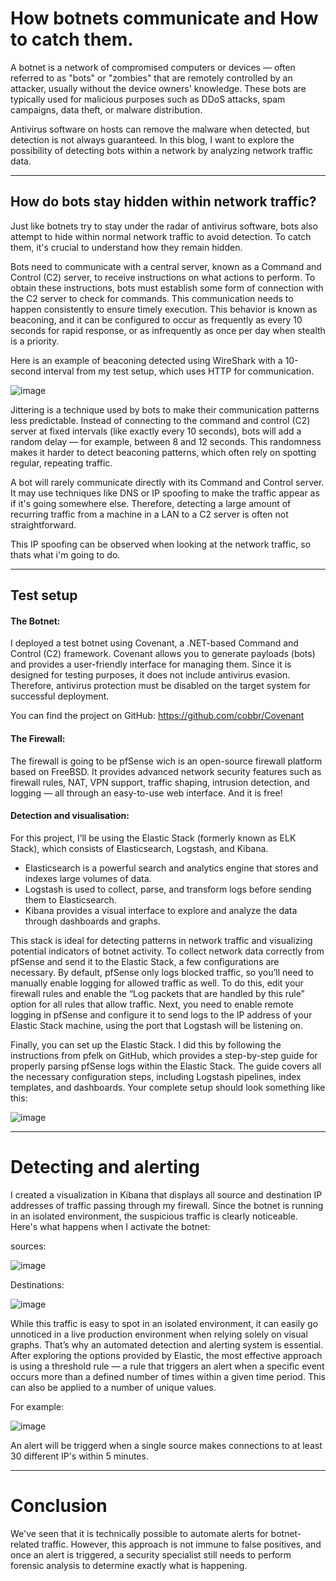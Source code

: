 # How botnets communicate and How to catch them.

A botnet is a network of compromised computers or devices — often referred to as "bots" or "zombies" that are remotely controlled by an attacker, usually without the device owners' knowledge. These bots are typically used for malicious purposes such as DDoS attacks, spam campaigns, data theft, or malware distribution.

Antivirus software on hosts can remove the malware when detected, but detection is not always guaranteed. In this blog, I want to explore the possibility of detecting bots within a network by analyzing network traffic data.

---

## How do bots stay hidden within network traffic?

Just like botnets try to stay under the radar of antivirus software, bots also attempt to hide within normal network traffic to avoid detection. To catch them, it's crucial to understand how they remain hidden. 

Bots need to communicate with a central server, known as a Command and Control (C2) server, to receive instructions on what actions to perform. To obtain these instructions, bots must establish some form of connection with the C2 server to check for commands. This communication needs to happen consistently to ensure timely execution.
This behavior is known as beaconing, and it can be configured to occur as frequently as every 10 seconds for rapid response, or as infrequently as once per day when stealth is a priority.

Here is an example of beaconing detected using WireShark with a 10-second interval from my test setup, which uses HTTP for communication.

![image](https://github.com/user-attachments/assets/704b762b-e916-4e1f-a113-dff67af4d3c1)

Jittering is a technique used by bots to make their communication patterns less predictable. Instead of connecting to the command and control (C2) server at fixed intervals (like exactly every 10 seconds), bots will add a random delay — for example, between 8 and 12 seconds.
This randomness makes it harder to detect beaconing patterns, which often rely on spotting regular, repeating traffic.

A bot will rarely communicate directly with its Command and Control server. It may use techniques like DNS or IP spoofing to make the traffic appear as if it's going somewhere else. Therefore, detecting a large amount of recurring traffic from a machine in a LAN to a C2 server is often not straightforward.

This IP spoofing can be observed when looking at the network traffic, so thats what i'm going to do.

---

## Test setup

#### The Botnet:
I deployed a test botnet using Covenant, a .NET-based Command and Control (C2) framework. Covenant allows you to generate payloads (bots) and provides a user-friendly interface for managing them. Since it is designed for testing purposes, it does not include antivirus evasion. Therefore, antivirus protection must be disabled on the target system for successful deployment.

You can find the project on GitHub: https://github.com/cobbr/Covenant

#### The Firewall:
The firewall is going to be pfSense wich is an open-source firewall platform based on FreeBSD. It provides advanced network security features such as firewall rules, NAT, VPN support, traffic shaping, intrusion detection, and logging — all through an easy-to-use web interface. And it is free!

#### Detection and visualisation:
For this project, I’ll be using the Elastic Stack (formerly known as ELK Stack), which consists of Elasticsearch, Logstash, and Kibana.

- Elasticsearch is a powerful search and analytics engine that stores and indexes large volumes of data.
- Logstash is used to collect, parse, and transform logs before sending them to Elasticsearch.
- Kibana provides a visual interface to explore and analyze the data through dashboards and graphs.

This stack is ideal for detecting patterns in network traffic and visualizing potential indicators of botnet activity.
To collect network data correctly from pfSense and send it to the Elastic Stack, a few configurations are necessary. By default, pfSense only logs blocked traffic, so you’ll need to manually enable logging for allowed traffic as well. To do this, edit your firewall rules and enable the “Log packets that are handled by this rule” option for all rules that allow traffic. Next, you need to enable remote logging in pfSense and configure it to send logs to the IP address of your Elastic Stack machine, using the port that Logstash will be listening on.

Finally, you can set up the Elastic Stack. I did this by following the instructions from pfelk on GitHub, which provides a step-by-step guide for properly parsing pfSense logs within the Elastic Stack.
The guide covers all the necessary configuration steps, including Logstash pipelines, index templates, and dashboards.
Your complete setup should look something like this:

![image](https://github.com/user-attachments/assets/fdb5c273-3a68-4bef-9a2e-08441a3358b7)

---

# Detecting and alerting

I created a visualization in Kibana that displays all source and destination IP addresses of traffic passing through my firewall. Since the botnet is running in an isolated environment, the suspicious traffic is clearly noticeable.
Here's what happens when I activate the botnet:

sources:

![image](https://github.com/user-attachments/assets/adbddb92-880f-4cf1-ab4d-9b4fd395f404)

Destinations:

![image](https://github.com/user-attachments/assets/6fddc7c2-355c-4247-a200-2d2618fa2e78)

While this traffic is easy to spot in an isolated environment, it can easily go unnoticed in a live production environment when relying solely on visual graphs. That’s why an automated detection and alerting system is essential. After exploring the options provided by Elastic, the most effective approach is using a threshold rule — a rule that triggers an alert when a specific event occurs more than a defined number of times within a given time period. This can also be applied to a number of unique values.

For example:

![image](https://github.com/user-attachments/assets/337399bf-1113-49fe-9588-86d9349a021e)

An alert will be triggerd when a single source makes connections to at least 30 different IP's within 5 minutes.

---

# Conclusion

We've seen that it is technically possible to automate alerts for botnet-related traffic. However, this approach is not immune to false positives, and once an alert is triggered, a security specialist still needs to perform forensic analysis to determine exactly what is happening.


